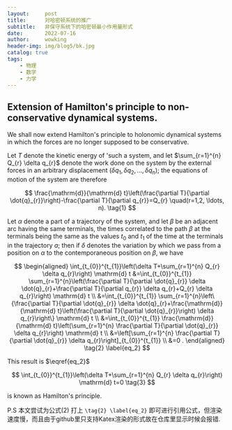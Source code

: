 ```yaml
---
layout:     post
title:      对哈密顿系统的推广
subtitle:   非保守系统下的哈密顿最小作用量形式
date:       2022-07-16
author:     wowking
header-img: img/blog5/bk.jpg
catalog: true
tags:
    - 物理
    - 数学
    - 力学
---
```


## Extension of Hamilton's principle to non-conservative dynamical systems.

We shall now extend Hamilton's principle to holonomic dynamical systems in which the forces are no longer supposed to be conservative.

Let $T$ denote the kinetic energy of 'such a system, and let $\sum_{r=1}^{n} Q_{r} \delta q_{r}$ denote the work done on the system by the external forces in an arbitrary displacement $\left(\delta q_{1}, \delta q_{2}, \ldots, \delta q_{n}\right)$; the equations of motion of the system are therefore

$$
\frac{\mathrm{d}}{\mathrm{d} t}\left(\frac{\partial T}{\partial \dot{q}_{r}}\right)-\frac{\partial T}{\partial q_{r}}=Q_{r} \quad(r=1,2, \ldots, n). \tag{1}
$$

Let $\alpha$ denote a part of a trajectory of the system, and let $\beta$ be an adjacent arc having the same terminals, the times correlated to the path $\beta$ at the terminals being the same as the values $t_{0}$ and $t_{1}$ of the time at the terminals in the trajectory $a$; then if $\delta$ denotes the variation by which we pass from a position on $\alpha$ to the contemporaneous position on $\beta$, we have

$$
\begin{aligned}
    \int_{t_{0}}^{t_{1}}\left(\delta T+\sum_{r=1}^{n} Q_{r} \delta q_{r}\right) \mathrm{d} t &=\int_{t_{0}}^{t_{1}} \sum_{r=1}^{n}\left(\frac{\partial T}{\partial \dot{q}_{r}} \delta \dot{q}_{r}+\frac{\partial T}{\partial q_{r}} \delta q_{r}+Q_{r} \delta q_{r}\right) \mathrm{d} t \\
    &=\int_{t_{0}}^{t_{1}} \sum_{r=1}^{n}\left\{\frac{\partial T}{\partial \dot{q}_{r}} \delta \dot{q}_{r}+\frac{\mathrm{d}}{\mathrm{d} t}\left(\frac{\partial T}{\partial \dot{q}_{r}}\right) \delta q_{r}\right\} \mathrm{d} t \\
    &=\int_{t_{0}}^{t_{1}} \frac{\mathrm{d}}{\mathrm{d} t}\left(\sum_{r=1}^{n} \frac{\partial T}{\partial \dot{q}_{r}} \delta q_{r}\right) \mathrm{d} t \\
    &=\left[\sum_{r=1}^{n} \frac{\partial T}{\partial \dot{q}_{r}} \delta q_{r}\right]_{t_{0}}^{t_{1}} \\
    &=0 . 
\end{aligned} \tag{2} \label{eq_2}
$$

This result is $\eqref{eq_2}$

$$
\int_{t_{0}}^{t_{1}}\left(\delta T+\sum_{r=1}^{n} Q_{r} \delta q_{r}\right) \mathrm{d} t=0 \tag{3}
$$

is known as Hamilton's principle.

P.S 本文尝试为公式(2) 打上 `\tag{2} \label{eq_2}` 即可进行引用公式，但渲染速度慢，而且由于github里只支持Katex渲染的形式故在仓库里显示时候会报错.
